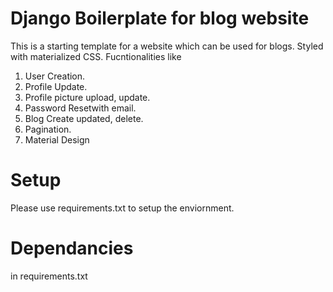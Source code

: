 # Django Boilerplate for blog website

This is a starting template for a website which can be used for blogs. Styled with materialized CSS.
Fucntionalities like
1) User Creation.
2) Profile Update.
3) Profile picture upload, update.
4) Password Resetwith email.
5) Blog Create updated, delete.
6) Pagination.
7) Material Design

# Setup
Please use requirements.txt to setup the enviornment.

# Dependancies
in requirements.txt
